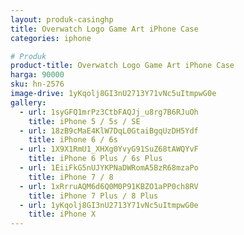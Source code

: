 ```yaml
---
layout: produk-casinghp
title: Overwatch Logo Game Art iPhone Case
categories: iphone

# Produk
product-title: Overwatch Logo Game Art iPhone Case
harga: 90000
sku: hn-2576
image-drive: 1yKqolj8GI3nU2713Y71vNc5uItmpwG0e
gallery:
  - url: 1syGFQ1mrPz3CtbFAQJj_u8rg7B6RJuOh
    title: iPhone 5 / 5s / SE
  - url: 18zB9cMaE4KlW7DqL0GtaiBgqUzDH5Ydf
    title: iPhone 6 / 6s
  - url: 1X9X1RmU1_XHXg0YvyG91SuZ68tAWQYvF
    title: iPhone 6 Plus / 6s Plus
  - url: 1EiiFkG5nUJYKPNaDWRomA5BzR68mzaPo
    title: iPhone 7 / 8
  - url: 1xRrruAQM6d6Q0M0P91KBZO1aPP0ch8RV
    title: iPhone 7 Plus / 8 Plus
  - url: 1yKqolj8GI3nU2713Y71vNc5uItmpwG0e
    title: iPhone X
---
```

